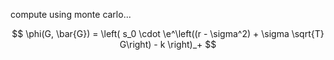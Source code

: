 compute using monte carlo...

$$
\phi(G, \bar{G}) = \left( s_0 \cdot \e^\left((r - \sigma^2) + \sigma \sqrt{T} G\right) - k \right)_+
$$
